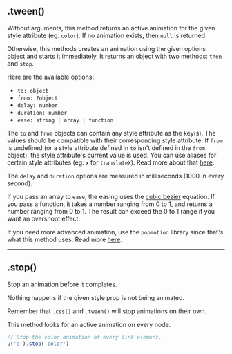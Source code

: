 ## .tween()

Without arguments, this method returns an active animation for the
given style attribute (eg: `color`). If no animation exists,
then `null` is returned.

Otherwise, this methods creates an animation using the given options
object and starts it immediately. It returns an object with two
methods: `then` and `stop`.

Here are the available options:
- `to: object`
- `from: ?object`
- `delay: number`
- `duration: number`
- `ease: string | array | function`

The `to` and `from` objects can contain any style attribute as the key(s).
The values should be compatible with their corresponding style attribute.
If `from` is undefined (or a style attribute defined in `to` isn't defined in
the `from` object), the style attribute's current value is used.
You can use aliases for certain style attributes (eg: `x` for `translateX`).
Read more about that [here][1].

The `delay` and `duration` options are measured in milliseconds (1000 in every second).

If you pass an array to `ease`, the easing uses the [cubic bezier][2] equation.
If you pass a function, it takes a number ranging from 0 to 1, and returns a
number ranging from 0 to 1. The result can exceed the 0 to 1 range if you want
an overshoot effect.

If you need more advanced animation, use the `popmotion` library
since that's what this method uses. Read more [here][3].

[1]: https://popmotion.io/api/css/
[2]: http://cubic-bezier.com
[3]: https://popmotion.io/api/

---
## .stop()

Stop an animation before it completes.

Nothing happens if the given style prop is not being animated.

Remember that `.css()` and `.tween()` will stop animations on their own.

This method looks for an active animation on every node.

```js
// Stop the color animation of every link element.
u('a').stop('color')
```
